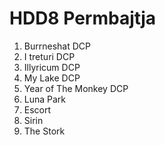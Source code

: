 # HDD8 Permbajtja

1. Burrneshat DCP
2. I treturi DCP
3. Illyricum DCP
4. My Lake DCP
5. Year of The Monkey DCP
6. Luna Park
7. Escort
8. Sirin
9. The Stork
